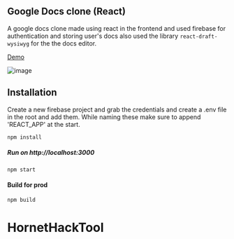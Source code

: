 ## Google Docs clone (React)

A google docs clone made using react in the frontend and used firebase for authentication and storing user's docs also used the library `react-draft-wysiwyg` for the the docs editor.

[Demo](https://google-docsclone.netlify.app)

![image](https://user-images.githubusercontent.com/62604902/151552653-5594ba41-d18a-42fe-9c2e-e125bd979650.png)

## Installation

Create a new firebase project and grab the credentials and create a .env file in the root and add them. While naming these make sure to append 'REACT_APP' at the start.

```
npm install
```

##### Run on http://localhost:3000

```
npm start
```

#### Build for prod

```
npm build
```
# HornetHackTool

